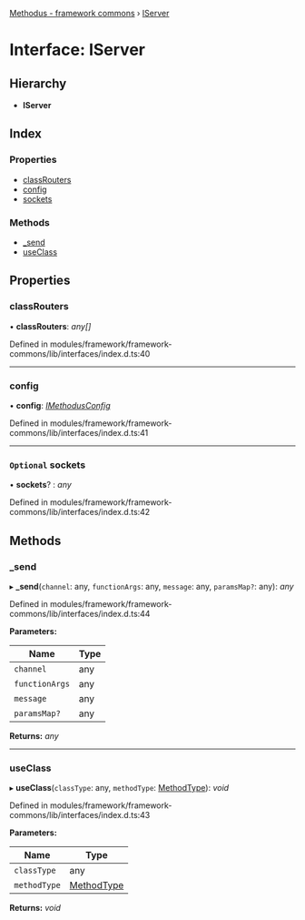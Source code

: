 [Methodus - framework commons](../globals.md) › [IServer](iserver.md)

# Interface: IServer

## Hierarchy

* **IServer**

## Index

### Properties

* [classRouters](iserver.md#classrouters)
* [config](iserver.md#config)
* [sockets](iserver.md#optional-sockets)

### Methods

* [_send](iserver.md#_send)
* [useClass](iserver.md#useclass)

## Properties

###  classRouters

• **classRouters**: *any[]*

Defined in modules/framework/framework-commons/lib/interfaces/index.d.ts:40

___

###  config

• **config**: *[IMethodusConfig](imethodusconfig.md)*

Defined in modules/framework/framework-commons/lib/interfaces/index.d.ts:41

___

### `Optional` sockets

• **sockets**? : *any*

Defined in modules/framework/framework-commons/lib/interfaces/index.d.ts:42

## Methods

###  _send

▸ **_send**(`channel`: any, `functionArgs`: any, `message`: any, `paramsMap?`: any): *any*

Defined in modules/framework/framework-commons/lib/interfaces/index.d.ts:44

**Parameters:**

Name | Type |
------ | ------ |
`channel` | any |
`functionArgs` | any |
`message` | any |
`paramsMap?` | any |

**Returns:** *any*

___

###  useClass

▸ **useClass**(`classType`: any, `methodType`: [MethodType](../enums/methodtype.md)): *void*

Defined in modules/framework/framework-commons/lib/interfaces/index.d.ts:43

**Parameters:**

Name | Type |
------ | ------ |
`classType` | any |
`methodType` | [MethodType](../enums/methodtype.md) |

**Returns:** *void*
